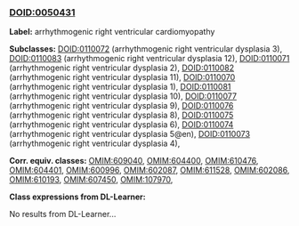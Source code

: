 
### [DOID:0050431](http://purl.obolibrary.org/obo/DOID_0050431)
**Label:** arrhythmogenic right ventricular cardiomyopathy

**Subclasses:** [DOID:0110072](http://purl.obolibrary.org/obo/DOID_0110072) (arrhythmogenic right ventricular dysplasia 3), [DOID:0110083](http://purl.obolibrary.org/obo/DOID_0110083) (arrhythmogenic right ventricular dysplasia 12), [DOID:0110071](http://purl.obolibrary.org/obo/DOID_0110071) (arrhythmogenic right ventricular dysplasia 2), [DOID:0110082](http://purl.obolibrary.org/obo/DOID_0110082) (arrhythmogenic right ventricular dysplasia 11), [DOID:0110070](http://purl.obolibrary.org/obo/DOID_0110070) (arrhythmogenic right ventricular dysplasia 1), [DOID:0110081](http://purl.obolibrary.org/obo/DOID_0110081) (arrhythmogenic right ventricular dysplasia 10), [DOID:0110077](http://purl.obolibrary.org/obo/DOID_0110077) (arrhythmogenic right ventricular dysplasia 9), [DOID:0110076](http://purl.obolibrary.org/obo/DOID_0110076) (arrhythmogenic right ventricular dysplasia 8), [DOID:0110075](http://purl.obolibrary.org/obo/DOID_0110075) (arrhythmogenic right ventricular dysplasia 6), [DOID:0110074](http://purl.obolibrary.org/obo/DOID_0110074) (arrhythmogenic right ventricular dysplasia 5@en), [DOID:0110073](http://purl.obolibrary.org/obo/DOID_0110073) (arrhythmogenic right ventricular dysplasia 4), 

**Corr. equiv. classes:** [OMIM:609040](http://purl.obolibrary.org/obo/OMIM_609040), [OMIM:604400](http://purl.obolibrary.org/obo/OMIM_604400), [OMIM:610476](http://purl.obolibrary.org/obo/OMIM_610476), [OMIM:604401](http://purl.obolibrary.org/obo/OMIM_604401), [OMIM:600996](http://purl.obolibrary.org/obo/OMIM_600996), [OMIM:602087](http://purl.obolibrary.org/obo/OMIM_602087), [OMIM:611528](http://purl.obolibrary.org/obo/OMIM_611528), [OMIM:602086](http://purl.obolibrary.org/obo/OMIM_602086), [OMIM:610193](http://purl.obolibrary.org/obo/OMIM_610193), [OMIM:607450](http://purl.obolibrary.org/obo/OMIM_607450), [OMIM:107970](http://purl.obolibrary.org/obo/OMIM_107970), 

**Class expressions from DL-Learner:**

No results from DL-Learner...



